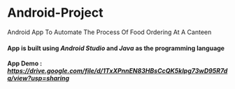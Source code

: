 # Android-Project
Android App To Automate The Process Of Food Ordering At A Canteen

#### App is built using *Android Studio* and *Java* as the programming language

**App Demo : *https://drive.google.com/file/d/1TxXPnnEN83HBsCcQK5kIpg73wD95R7dq/view?usp=sharing***

